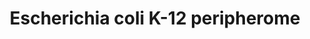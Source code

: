---
annotations:
- type: Pathway Ontology
  value: classic metabolic pathway
- type: Pathway Ontology
  value: regulatory pathway
- type: Pathway Ontology
  value: signaling pathway
authors:
- Gorfo
- MaintBot
- Susan
- Egonw
- Eweitz
description: 'This is a schematic longitudinal section of an E. coli cell. A section
  of the inner membrane is depicted; the rest of the cell envelope is omitted for
  simplicity. Based on MultiFun classification Peripheral Inner Membrane proteins
  (PIM proteins, green circles) participate in 9 cellular processes (indicated with
  bold letters): cell structure; DNA-, RNA- and protein related; metabolism; transport;
  response to stress and cell division. Sub-categories of these processes are indicated
  with bold grey letters. The proteins are grouped according to known complexes (encircled
  in gray color schemes) and pathways, together with their integral inner membrane
  partners (yellow circles) where known (Keseler, I.M. [2009]). Protein-protein interactions
  derived from tandem-affinity purification experiments (Aranda, B et al [2010]) are
  also mapped (where available) and depicted with connecting lines. For visualization
  purposes the protein-protein interactions were integrated and loaded in Cytoscape
  (Keseler, I.M. [2009]).'
last-edited: 2021-05-21
organisms:
- Escherichia coli
redirect_from:
- /index.php/Pathway:WP2472
- /instance/WP2472
schema-jsonld:
- '@context': https://schema.org/
  '@id': https://wikipathways.github.io/pathways/WP2472.html
  '@type': Dataset
  creator:
    '@type': Organization
    name: WikiPathways
  description: 'This is a schematic longitudinal section of an E. coli cell. A section
    of the inner membrane is depicted; the rest of the cell envelope is omitted for
    simplicity. Based on MultiFun classification Peripheral Inner Membrane proteins
    (PIM proteins, green circles) participate in 9 cellular processes (indicated with
    bold letters): cell structure; DNA-, RNA- and protein related; metabolism; transport;
    response to stress and cell division. Sub-categories of these processes are indicated
    with bold grey letters. The proteins are grouped according to known complexes
    (encircled in gray color schemes) and pathways, together with their integral inner
    membrane partners (yellow circles) where known (Keseler, I.M. [2009]). Protein-protein
    interactions derived from tandem-affinity purification experiments (Aranda, B
    et al [2010]) are also mapped (where available) and depicted with connecting lines.
    For visualization purposes the protein-protein interactions were integrated and
    loaded in Cytoscape (Keseler, I.M. [2009]).'
  keywords:
  - ''
  - RS19
  - AcoN2
  - LptB
  - RS9
  - Pbp2
  - CyoB
  - SapD
  - NuoG
  - RL24
  - Ch60
  - RpoZ
  - FabI
  - RL2
  - ZnuB
  - RpoE
  - RL11
  - MukF
  - FrdA
  - CysW
  - PstB
  - FtsW
  - IlvD
  - NdK
  - PspD
  - UgpE
  - RhlB
  - RpoA
  - If1
  - YidC
  - FabG
  - RL13
  - RS11
  - FadA
  - RL30
  - LpoA
  - MlaD
  - PbpB
  - MetN
  - RS20
  - CarA
  - GlpD
  - RL5
  - OpdA
  - RfaC
  - Odo2
  - GlgB
  - CydD
  - ZnuA
  - YbbO
  - SecE
  - FrdC
  - Ch10
  - HisJ
  - RL29
  - IhfB
  - EftS
  - SrmB
  - HisQ
  - AtpA
  - FrdB
  - MlaF
  - WbbK
  - NusA
  - FtsN
  - FtsB
  - NuoK
  - TatA
  - AckA
  - MsbB
  - RS18
  - DhsC
  - NuoM
  - SeqA
  - RlmH
  - YdiJ
  - HflD
  - HtpG
  - YifE
  - ArtP
  - GrpE
  - GlnB
  - SapA
  - LpoB
  - HflC
  - NuoJ
  - NuoE
  - Rl19
  - TreC
  - RS14
  - RL9
  - RL14
  - TatB
  - MetI
  - FabR
  - HtrB
  - RseP
  - AtpE
  - ArnD
  - CisY
  - FadJ
  - PlsC
  - RfaJ
  - RfaI
  - ArtQ
  - Pss
  - SecA
  - LolB
  - LolE
  - SucC
  - FtsZ
  - YbbP
  - RL33
  - DhsB
  - GreB
  - RS12
  - MukE
  - RpoC
  - YbgC
  - RS15
  - OpgH
  - RS7
  - DnaA
  - RS13
  - DnaB
  - SapB
  - DhsA
  - Ppk
  - CydC
  - PlsB
  - LldD
  - MreB
  - RfaP
  - YadG
  - RL6
  - PspC
  - HrpA
  - GlnH
  - AccA
  - YcgG
  - YajC
  - AceE
  - RS16
  - PtnD
  - YfiF
  - RS4
  - NuoH
  - SecD
  - LonH
  - RlmE
  - YhbJ
  - GyrB
  - FtsK
  - PtnAB
  - Aas
  - LptG
  - DeaD
  - NuoN
  - GcsH
  - AtpB
  - RL10
  - GlgC
  - AtpD
  - NuoL
  - Fis
  - FtsH
  - MukB
  - EftU1
  - RL35
  - PlsX
  - RL3
  - UppP
  - Ppx
  - GatZ
  - GcsT
  - DbhA
  - NuoI
  - FadB
  - Kbl
  - RL22
  - AtpG
  - AtpF
  - CysT
  - MinC
  - RL32
  - IspG
  - RS5
  - RS10
  - Srp54
  - EftU2
  - GlnQ
  - MreD
  - FtsL
  - FtsE
  - HemH
  - If2
  - UgpC
  - Hfq
  - ArnA
  - DldH
  - LacI
  - RL15
  - UgpA
  - RS1
  - Psd
  - HslU
  - MlaB
  - PtnC
  - KdtA
  - HisM
  - LpxB
  - LptA
  - LepA
  - RlmM
  - IhfA
  - DadA
  - ArtI
  - PhoL
  - BccB
  - ArtJ
  - RL18
  - PtgCB
  - HisP
  - RpoD
  - CysA
  - AtpL
  - ArnC
  - RL25
  - RsmE
  - RodZ
  - RL16
  - RlmA
  - AccC
  - PpiB
  - MetH
  - RseA
  - Odp1
  - FtsX
  - PttBC
  - PtgA
  - PgK
  - RL36
  - AcoN1
  - FtsQ
  - LptF
  - PncB
  - RL34
  - Odp2
  - RsmB
  - YbjX
  - LolC
  - RsmI
  - PthP
  - RsgA
  - Pt1
  - Def
  - ZnuC
  - AccD
  - GlgA
  - NuoCD
  - YccA
  - SucD
  - RsmA
  - RL20
  - RL4
  - MetQ
  - DppF
  - MsbA
  - CyoA
  - RfaQ
  - HemG
  - PyrD
  - DamX
  - HflK
  - Crp
  - RsmH
  - Atp6
  - UgpB
  - SelB
  - RlmN
  - Rnr
  - Rne
  - FabF
  - MlaE
  - EngB
  - RfaG
  - Rrf
  - RhlE
  - ParE
  - DhsD
  - Add
  - TatC
  - GyrA
  - RpoB
  - Eno
  - MlaC
  - RfaL
  - SecB
  - KefB
  - RsmD
  - RlmF
  - YjgR
  - AmpM
  - FtsY
  - MdH
  - RfaF
  - FtsI
  - Smp
  - RS6
  - SecY
  - RS21
  - Efg
  - PflB
  - MurG
  - LptC
  - IscS
  - ZipA
  - MinD
  - ArnT
  - RS3
  - PbpA
  - RL28
  - SecF
  - RsmC
  - LolA
  - PspA
  - CyoD
  - If3
  - FabZ
  - NuoF
  - Pnp
  - WecG
  - DnaJ
  - NuoB
  - PstA
  - PutA
  - RsmG
  - NuoA
  - PspB
  - FabB
  - NusG
  - PstS
  - NifU
  - Dld
  - HldD
  - MinE
  - FrdD
  - RL17
  - GreA
  - ArtM
  - PstC
  - CysP
  - CyoC
  - FtsA
  - WecA
  - RL7
  - Acp
  - RL23
  - AmpA
  - SapF
  - RL27
  - PdxH
  - RL31
  - LolD
  - Rl21
  - TatE
  - CarB
  - ParC
  - TIG
  - SecG
  - GatY
  - DnaK
  - PyrG
  - HemY
  - FadI
  - RlmL
  - RS8
  - MreC
  - RpoS
  - KefG
  - GcdP
  - RS2
  - RL1
  - SthA
  - SapC
  - YadH
  - Sra
  - Odo1
  - Dpo1
  - Rho
  license: CC0
  name: Escherichia coli K-12 peripherome
seo: CreativeWork
title: Escherichia coli K-12 peripherome
wpid: WP2472
---